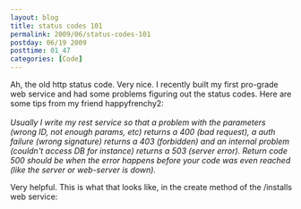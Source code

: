 ```yaml
---
layout: blog
title: status codes 101
permalink: 2009/06/status-codes-101
postday: 06/19 2009
posttime: 01_47
categories: [Code]
---
```


<p>Ah, the old http status code. Very nice. I recently built my first pro-grade web service and had some problems figuring out the status codes. Here are some tips from my friend happyfrenchy2:<br />
<i><br />
Usually I write my rest service so that a problem with the parameters (wrong ID, not enough params, etc) returns a 400 (bad request), a auth failure (wrong signature) returns a 403 (forbidden) and an internal problem (couldn't access DB for instance) returns a 503 (server error). Return code 500 should be when the error happens before your code was even reached (like the server or web-server is down).</i></p>
<p>Very helpful. This is what that looks like, in the create method of the /installs web service:</p>

<script src="https://gist.github.com/860812.js?file=web_service_sample.rb"></script>

